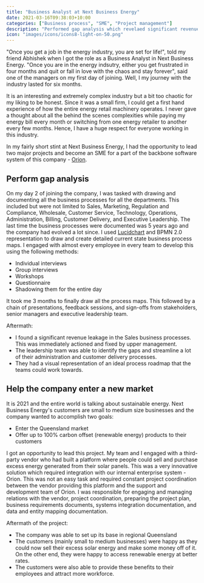 ```yaml
---
title: "Business Analyst at Next Business Energy"
date: 2021-03-16T09:38:03+10:00
categories: ["Business process", "SME", "Project management"]
description: "Performed gap analysis which revelaed significant revenue leakage."
icon: "images/icons/icons8-light-on-50.png"
---
```

"Once you get a job in the energy industry, you are set for life!", told my friend Abhishek when I got the role as a Business Analyst in Next Business Energy. 
"Once you are in the energy indsutry, either you get frustrated in four months and quit or fall in love with the chaos and stay forever", said one of the managers on my first day of joining.
Well, I my journey with the industry lasted for six months. 

It is an interesting and extremely complex industry but a bit too chaotic for my liking to be honest. Since it was a small firm, I could get a first hand experience of how the entire energy retail machinery operates. I never gave a thought about all the behind the scenes complexities while paying my energy bill every month or switching from one energy retailer to another every few months. Hence, I have a huge respect for everyone working in this industry. 

In my fairly short stint at Next Business Energy, I had the opportunity to lead two major projects and become an SME for a part of the backbone software system of this company - [Orion](https://orion-alliance.com/energy-utilities). 

## Perform gap analysis
On my day 2 of joining the company, I was tasked with drawing and documenting all the business processes for all the departments. This included but were not limited to Sales, Marketing, Regulation and Compliance, Wholesale, Customer Service, Technology, Operations, Administration, Billing, Customer Delivery, and Executive Leadership. The last time the business processes were documented was 5 years ago and the company had evolved a lot since. I used [Lucidchart](https://www.lucidchart.com/pages/) and BPMN 2.0 representation to draw and create detailed current state business process maps. I engaged with almost every employee in every team to develop this using the following methods:
* Individual interviews
* Group interviews
* Workshops
* Questionnaire
* Shadowing them for the entire day

It took me 3 months to finally draw all the process maps. This followed by a chain of presentations, feedback sessions, and sign-offs from stakeholders, senior managers and executive leadership team. 

Aftermath:
* I found a significant revenue leakage in the Sales business processes. This was immediately actioned and fixed by upper management.
* The leadership team was able to identify the gaps and streamline a lot of their administration and customer delivery processes.
* They had a visual representation of an ideal process roadmap that the teams could work towards. 

## Help the company enter a new market
It is 2021 and the entire world is talking about sustainable energy. Next Business Energy's customers are small to medium size businesses and the company wanted to accomplish two goals:
* Enter the Queensland market
* Offer up to 100% carbon offset (renewable energy) products to their customers

I got an opportunity to lead this project. My team and I engaged with a third-party vendor who had built a platform where people could sell and purchase excess energy generated from their solar panels. This was a very innovative solution which required integration with our internal enterprise system - Orion. This was not an easy task and required constant project coordination between the vendor providing this platform and the support and development team of Orion. I was responsible for engaging and managing relations with the vendor, project coordination, preparing the project plan, business requirements documents, systems integration documentation, and data and entity mapping documentation.

Aftermath of the project:
* The company was able to set up its base in regional Queensland
* The customers (mainly small to medium businesses) were happy as they could now sell their excess solar energy and make some money off of it. On the other end, they were happy to access renewable energy at better rates.
* The customers were also able to provide these benefits to their employees and attract more workforce.  

